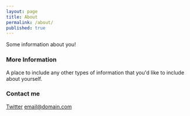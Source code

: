 ```yaml
---
layout: page
title: About
permalink: /about/
published: true
---
```


Some information about you!

### More Information

A place to include any other types of information that you'd like to include about yourself.

### Contact me

[Twitter](muzzman96@twitter.com)
[email@domain.com](mailto:email@domain.com)
